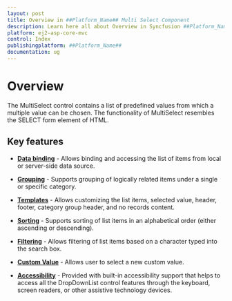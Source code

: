 ```yaml
---
layout: post
title: Overview in ##Platform_Name## Multi Select Component
description: Learn here all about Overview in Syncfusion ##Platform_Name## Multi Select component of Syncfusion Essential JS 2 and more.
platform: ej2-asp-core-mvc
control: Index
publishingplatform: ##Platform_Name##
documentation: ug
---
```



# Overview

The MultiSelect control contains a list of predefined values from which a multiple value can be chosen. The functionality of MultiSelect resembles the SELECT form element of HTML.

## Key features

* **[Data binding](/multi-select/data-binding.html)** - Allows binding and accessing the list of items from local or server-side data source.

* **[Grouping](/multi-select/grouping.html)** -  Supports grouping of logically related items under a single or specific category.

* **[Templates](/multi-select/templates.html)** - Allows customizing the list items, selected value, header, footer, category group header, and no records content.

* **[Sorting](/multi-select/api-multiSelect.html#sortorder-sortorder)** - Supports sorting of list items in an alphabetical order (either ascending or descending).

* **[Filtering](/multi-select/filtering.html)** - Allows filtering of list items based on a character typed into the search box.

* **[Custom Value](/multi-select/custom-value.html)** - Allows user to select a new custom value.

* **[Accessibility](/multi-select/accessibility.html)** - Provided with built-in accessibility support that helps to access all the DropDownList control features through the keyboard, screen readers, or other assistive technology devices.
